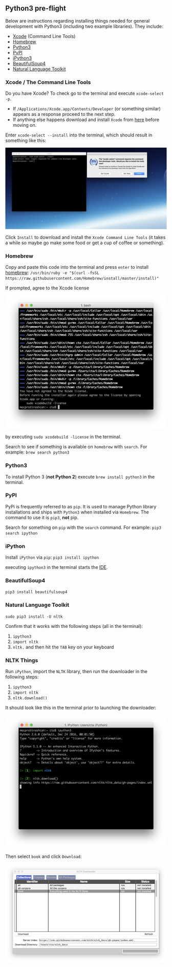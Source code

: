 ## Python3 pre-flight

Below are instructions regarding installing things needed for general development with Python3 (including two example libraries). They include:

* [Xcode](https://developer.apple.com/xcode/) (Command Line Tools)
* [Homebrew](http://brew.sh/)
* [Python3](https://www.python.org/)
* [PyPI](https://pypi.python.org/pypi)
* [iPython3](https://ipython.org/install.html)
* [BeautifulSoup4](https://www.crummy.com/software/BeautifulSoup/)
* [Natural Language Toolkit](http://www.nltk.org/)


### Xcode / The Command Line Tools

Do you have Xcode? To check go to the terminal and execute `xcode-select -p`.

* If `/Applications/Xcode.app/Contents/Developer` (or something similar) appears as a response proceed to the next step.
* If anything else happens download and install `Xcode` from [here](https://itunes.apple.com/us/app/xcode/id497799835?mt=12) before moving on.

Enter `xcode-select --install` into the terminal, which should result in something like this:

![](/py3/imgs/xcode-select_install_cmnd_line_tools.png)

Click `Install` to download and install the `Xcode Command Line Tools` (it takes a while so maybe go make some food or get a cup of coffee or something).


### Homebrew

Copy and paste this code into the terminal and press `enter` to install [homebrew](http://brew.sh/):  `/usr/bin/ruby -e "$(curl -fsSL https://raw.githubusercontent.com/Homebrew/install/master/install)"`

If prompted, agree to the Xcode license

![](/py3/imgs/agree_to_xcode_license.png)

by executing `sudo xcodebuild -license` in the terminal.

Search to see if something is available on `homebrew` with `search`. For example:  `brew search python3`


### Python3

To install Python 3 (**not Python 2**) execute `brew install python3` in the terminal.


### PyPI

PyPi is frequently referred to as `pip`. It is used to manage Python library installations and ships with `Python3` when installed via `Homebrew`. The command to use it is `pip3`, **not** pip.

Search for something on `pip` with the `search` command. For example: `pip3 search ipython`


### iPython

Install `iPython` via `pip`: `pip3 install ipython`

executing `ipython3` in the terminal starts the [IDE](https://en.wikipedia.org/wiki/Integrated_development_environment).


### BeautifulSoup4

`pip3 install beautifulsoup4`


### Natural Language Toolkit

`sudo pip3 install -U nltk`

Confirm that it works with the following steps (all in the terminal):

1. `ipython3`
2. `import nltk`
3. `nltk.` and then hit the `TAB` key on your keyboard


### NLTK Things

Run `iPython`, import the `NLTK` library, then run the downloader in the following steps:

1. `ipython3`
2. `import nltk`
3. `nltk.download()`

It should look like this in the terminal prior to launching the downloader:

![](/py3/imgs/nltk_download.png)

Then select `book` and click `Download`:

![](/py3/imgs/nltk_downloader_book.png)

